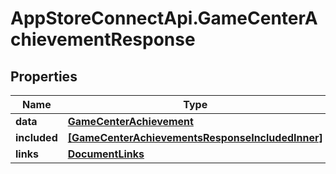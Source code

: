 # AppStoreConnectApi.GameCenterAchievementResponse

## Properties

Name | Type | Description | Notes
------------ | ------------- | ------------- | -------------
**data** | [**GameCenterAchievement**](GameCenterAchievement.md) |  | 
**included** | [**[GameCenterAchievementsResponseIncludedInner]**](GameCenterAchievementsResponseIncludedInner.md) |  | [optional] 
**links** | [**DocumentLinks**](DocumentLinks.md) |  | 


